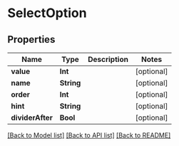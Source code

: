 # SelectOption

## Properties
Name | Type | Description | Notes
------------ | ------------- | ------------- | -------------
**value** | **Int** |  | [optional] 
**name** | **String** |  | [optional] 
**order** | **Int** |  | [optional] 
**hint** | **String** |  | [optional] 
**dividerAfter** | **Bool** |  | [optional] 

[[Back to Model list]](../README.md#documentation-for-models) [[Back to API list]](../README.md#documentation-for-api-endpoints) [[Back to README]](../README.md)


